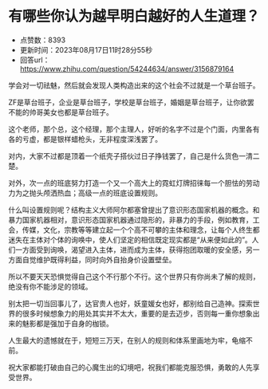 # 有哪些你认为越早明白越好的人生道理？
- 点赞数：8393
- 更新时间：2023年08月17日11时28分55秒
- 回答url：https://www.zhihu.com/question/54244634/answer/3156879164
<body>
 <p data-pid="Rg7FKRDG">学会对一切祛魅，然后就会发现人类构造出来的这个社会不过就是一个草台班子。</p>
 <p data-pid="3Ga5c1tL">ZF是草台班子，企业是草台班子，学校是草台班子，婚姻是草台班子，让你欲罢不能的帅哥美女也都是草台班子。</p>
 <p data-pid="TbnH5BI_">这个老师，那个总，这个经理，那个主理人，好听的名字不过是个门面，内里各有各的亏虚，都是银样蜡枪头，无非程度深浅罢了。</p>
 <p data-pid="KPZDoXr4">对内，大家不过都是顶着一个纸壳子搭伙过日子挣钱罢了，自己是什么货色一清二楚。</p>
 <p data-pid="Q7Oo1LPg">对外，次一点的班底努力打造一个又一个高大上的霓虹灯牌招徕每一个胆怯的劳动力为之抛头颅洒热血；高级一点的班底设置规则。</p>
 <p data-pid="kc5-DRAr">什么叫设置规则呢？结构主义大师阿尔都塞曾提出了意识形态国家机器的概念。和暴力国家机器相对，意识形态国家机器通过隐形的，非暴力的手段，例如教育，工会，传媒，文化，宗教等等建立起一个个高不可攀的主体和理念，让每个人终生都迷失在主体对个体的询唤中，使人们坚定的相信既定现实都是“从来便如此的”。人们一方面受到询唤，渴望进入主体，进而成为主体，获得抱团取暖的安全感，另一方面自觉维护既得利益，同时向外自抬身价设置壁垒。</p>
 <p data-pid="cwgzqvKg">所以不要天天恐惧觉得自己这个不行那个不行。这个世界只有你尚未了解的规则，绝没有你不能涉足的领域。</p>
 <p data-pid="ewty3A6Z">别太把一切当回事儿了，达官贵人也好，妖童媛女也好，都别给自己造神。探索世界的很多时候想象力的用处其实并不太大，重要的是去迈步，否则每一重你想象出来的魅影都是强加于自身的枷锁。</p>
 <p data-pid="bRX40gGE">人生最大的遗憾就在于，短短三万天，在别人的规则和体系里画地为牢，龟缩不前。</p>
 <p data-pid="ENaZrXiQ">祝大家都能打破由自己的心魔生出的幻境吧，祝我们都能克服恐惧，勇敢的人先享受世界。</p>
</body>